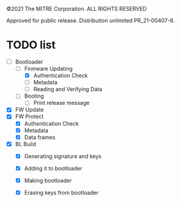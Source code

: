 ©2021 The MITRE Corporation. ALL RIGHTS RESERVED

Approved for public release. Distribution unlimited PR_21-00407-6.

# TODO list
- [ ] Bootloader
	- [ ] Firmware Updating
		- [x] Authentication Check
		- [ ] Metadata
		- [ ] Reading and Verifying Data
	- [ ] Booting
		- [ ] Print release message
- [X] FW Update
- [x] FW Protect
	- [x] Authentication Check
	- [x] Metadata
	- [x] Data frames
- [x] BL Build
	- [x] Generating signature and keys
	- [x] Adding it to bootloader
	- [x] Making bootloader
	- [x] Erasing keys from bootloader


